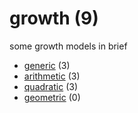 # growth (9)
some growth models in brief

+ [generic](generic/README.md) (3)
+ [arithmetic](arithmetic/README.md) (3)
+ [quadratic](quadratic/README.md) (3)
+ [geometric](geometric/README.md) (0)
